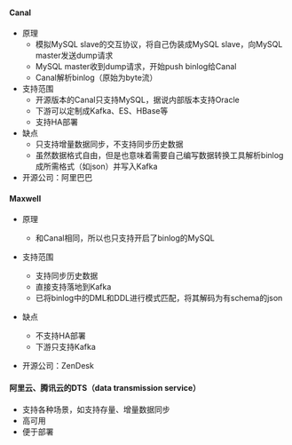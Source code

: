 #### Canal

- 原理
  - 模拟MySQL slave的交互协议，将自己伪装成MySQL slave，向MySQL master发送dump请求
  - MySQL master收到dump请求，开始push binlog给Canal
  - Canal解析binlog（原始为byte流）
- 支持范围
  - 开源版本的Canal只支持MySQL，据说内部版本支持Oracle
  - 下游可以定制成Kafka、ES、HBase等
  - 支持HA部署
- 缺点
  - 只支持增量数据同步，不支持同步历史数据
  - 虽然数据格式自由，但是也意味着需要自己编写数据转换工具解析binlog成所需格式（如json）并写入Kafka
- 开源公司：阿里巴巴

#### Maxwell

- 原理
  - 和Canal相同，所以也只支持开启了binlog的MySQL

- 支持范围
  - 支持同步历史数据
  - 直接支持落地到Kafka
  - 已将binlog中的DML和DDL进行模式匹配，将其解码为有schema的json
- 缺点
  - 不支持HA部署
  - 下游只支持Kafka
- 开源公司：ZenDesk

#### 阿里云、腾讯云的DTS（data transmission service）

- 支持各种场景，如支持存量、增量数据同步
- 高可用
- 便于部署















































